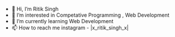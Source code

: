 - 👋 Hi, I’m Ritik Singh
- 👀 I’m interested in Competative Programming , Web Development 
- 🌱 I’m currently learning Web Development
- 📫 How to reach me instagram - |x_ritik_singh_x|

<!---
RitikSingh30/RitikSingh30 is a ✨ special ✨ repository because its `README.md` (this file) appears on your GitHub profile.
You can click the Preview link to take a look at your changes.
--->
